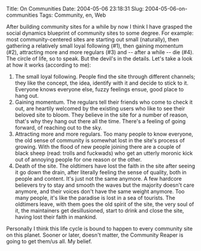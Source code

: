 Title: On Communities
Date: 2004-05-06 23:18:31
Slug: 2004-05-06-on-communities
Tags: Community, en, Web


After building community sites for a while by now I think I have grasped the
social dynamics blueprint of community sites to some degree. For example: most
community-centered sites are starting out small (naturally), then gathering a
relatively small loyal following (#1), then gaining momentum (#2), attracting
more and more regulars (#3) and -- after a while -- die (#4). The circle of
life, so to speak. But the devil's in the details. Let's take a look at how it
works (according to me):

  1. The small loyal following. People find the site through different channels; they like the concept, the idea, identify with it and decide to stick to it. Everyone knows everyone else, fuzzy feelings ensue, good place to hang out.
  2. Gaining momentum. The regulars tell their friends who come to check it out, are heartily welcomed by the existing users who like to see their beloved site to bloom. They believe in the site for a number of reason, that's why they hang out there all the time. There's a feeling of going forward, of reaching out to the sky.
  3. Attracting more and more regulars. Too many people to know everyone, the old sense of community is somewhat lost in the site's process of growing. With the flood of new people joining there are a couple of black sheep (read: trolls and fuckwads) who get an utterly moronic kick out of annoying people for one reason or the other.
  4. Death of the site. The oldtimers have lost the faith in the site after seeing it go down the drain, after literally feeling the sense of quality, both in people and content. It's just not the same anymore. A few hardcore believers try to stay and smooth the waves but the majority doesn't care anymore, and their voices don't have the same weight anymore. Too many people, it's like the paradise is lost in a sea of tourists. The oldtimers leave, with them goes the old spirit of the site, the very soul of it, the maintainers get desillusioned, start to drink and close the site, having lost their faith in mankind.

Personally I think this life cycle is bound to happen to every community site
on this planet. Sooner or later, doesn't matter, the Community Reaper is going
to get them/us all. My belief.
